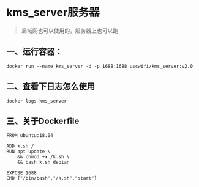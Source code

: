 # kms_server服务器

> 局域网也可以使用的，服务器上也可以跑

## 一、运行容器：

```
docker run --name kms_server -d -p 1688:1688 uscwifi/kms_server:v2.0
```



## 二、查看下日志怎么使用

```
docker logs kms_server
```





## 三、关于Dockerfile

```
FROM ubuntu:18.04

ADD k.sh /
RUN apt update \
	&& chmod +x /k.sh \
	&& bash k.sh debian

EXPOSE 1688
CMD ["/bin/bash","/k.sh","start"]
```



